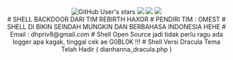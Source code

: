 <p align="center">
<img alt="GitHub User's stars" src="https://img.shields.io/github/stars/beruangsalju/shell?color=black&style=flat">
<img src="https://img.shields.io/github/forks/beruangsalju/shell?color=black&style=flat">
<img src="https://img.shields.io/badge/creator%20-omest-black?style=flat">
<img src="https://api.visitorbadge.io/api/visitors?path=https://github.com/beruangsalju/shell&style=flat&countColor=%black"> <br>
# SHELL BACKDOOR DARI TIM REBIRTH HAXOR 
# PENDIRI TIM : OMEST
# SHELL DI BIKIN SEINDAH MUNGKIN DAN BERBAHASA INDONESIA HEHE
# Email : dhpriv8@gmail.com
# Shell Open Source jadi tidak perlu ragu ada logger apa kagak, tinggal cek ae G0BL0K !!!
# Shell Versi Dracula Tema Telah Hadir ( dianhanna_dracula.php )

